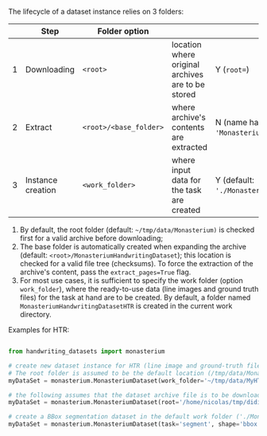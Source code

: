 The lifecycle of a dataset instance relies on 3 folders:

|    | Step              | Folder option           |                                                   | Configurable                                                               |
| -- | ----------------- | ----------------------- | ------------------------------------------------- |----------------------------------------------------------------------------|
| 1  | Downloading       | `<root>`                | location where original archives are to be stored | Y (`root=`)                                                                |
| 2  | Extract           | `<root>/<base_folder>`  | where archive's contents are extracted            | N (name hardcoded for dataset Eg. `'MonasteriumHandwritingDataset'`)       |
| 3  | Instance creation | `<work_folder>`         | where input data for the task are created         | Y (default: <code>'./MonasteriumHandwritingDataset(HTRi\|Segment)'</code>) |

1. By default, the root folder (default: `~/tmp/data/Monasterium)` is checked first for a valid archive before downloading;
2. The base folder is automatically created when expanding the archive (default: `<root>/MonasteriumHandwritingDataset`); this location is checked for a valid file tree (checksums). To force the extraction of the archive's content, pass the `extract_pages=True` flag. 
3. For most use cases, it is sufficient to specify the work folder (option `work_folder`), where the ready-to-use data (line images and ground truth files) for the task at hand are to be created. By default, a folder named `MonasteriumHandwritingDatasetHTR` is created in the current work directory.

Examples for HTR:
~~~python

from handwriting_datasets import monasterium

# create new dataset instance for HTR (line image and ground-truth files) in ~/tmp/data/MyHTRExperiment
# The root folder is assumed to be the default location (/tmp/data/Monasterium/)
myDataSet = monasterium.MonasteriumDataset(work_folder='~/tmp/data/MyHTRExperiment')

# the following assumes that the dataset archive file is to be downloaded (if needed) and read from '/home/nicolas/tmp/didip'
myDataSet = monasterium.MonasteriumDataset(root='/home/nicolas/tmp/didip', work_folder='~/tmp/data/MyHTRExperiment')

# create a BBox segmentation dataset in the default work folder ('./MonasteriumHandwritingDatasetSegment')
myDataSet = monasterium.MonasteriumDataset(task='segment', shape='bbox')
~~~~~~~~




